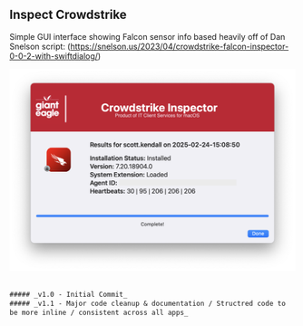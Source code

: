 ## Inspect Crowdstrike

Simple GUI interface showing Falcon sensor info
based heavily off of Dan Snelson script: (https://snelson.us/2023/04/crowdstrike-falcon-inspector-0-0-2-with-swiftdialog/)

![](/InspectCrowdstrike/InspectCrowdstrike.png)
```

##### _v1.0 - Initial Commit_
##### _v1.1 - Major code cleanup & documentation / Structred code to be more inline / consistent across all apps_

